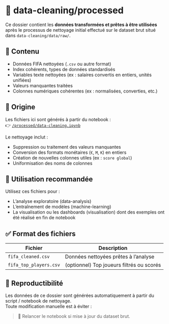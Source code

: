 
# 📁 data-cleaning/processed

Ce dossier contient les **données transformées et prêtes à être utilisées** après le processus de nettoyage initial effectué sur le dataset brut situé dans `data-cleaning/data/raw/`.

## 📄 Contenu

- Données FIFA nettoyées (`.csv` ou autre format)
- Index cohérents, types de données standardisés
- Variables texte nettoyées (ex : salaires convertis en entiers, unités unifiées)
- Valeurs manquantes traitées
- Colonnes numériques cohérentes (ex : normalisées, converties, etc.)

## 🧹 Origine

Les fichiers ici sont générés à partir du notebook :  
👉 [`/processed/data-cleaning.ipynb`](../processed/data-cleaning.ipynb)

Le nettoyage inclut :
- Suppression ou traitement des valeurs manquantes
- Conversion des formats monétaires (`€`, `M`, `K`) en entiers
- Création de nouvelles colonnes utiles (ex : `score global`)
- Uniformisation des noms de colonnes

## 📌 Utilisation recommandée

Utilisez ces fichiers pour :
- L’analyse exploratoire (data-analysis)
- L’entraînement de modèles (machine-learning)
- La visualisation ou les dashboards (visualisation) dont des exemples ont été réalisé en fin de notebook

## ✅ Format des fichiers

| Fichier                          | Description                                 |
|----------------------------------|---------------------------------------------|
| `fifa_cleaned.csv`               | Données nettoyées prêtes à l’analyse        |
| `fifa_top_players.csv`           | (optionnel) Top joueurs filtrés ou scorés   |


## 🔄 Reproductibilité

Les données de ce dossier sont générées automatiquement à partir du script / notebook de nettoyage.  
Toute modification manuelle est à éviter :  
> 🔁 Relancer le notebook si mise à jour du dataset brut.


